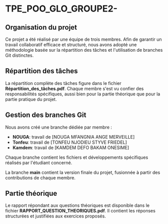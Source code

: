 # TPE_POO_GLO_GROUPE2-


## Organisation du projet
    
Ce projet a été réalisé par une équipe de trois membres. Afin de garantir un travail collaboratif efficace et structuré, nous avons adopté une méthodologie basée sur la répartition des tâches et l'utilisation de branches Git distinctes.

## Répartition des tâches
   
La répartition complète des tâches figure dans le fichier **Répartition_des_tâches.pdf**. Chaque membre s'est vu confier des responsabilités spécifiques, aussi bien pour la partie théorique que pour la partie pratique du projet.

## Gestion des branches Git
    
Nous avons créé une branche dédiée par membre :

- **NOUGA**: travail de [NOUGA MFANGNIA ANGE MERVEILLE]
- **Tonfeu**: travail de [TONFEU NJODIEU STYVE FRIEDEL]
- **Kamdem**: travail de [KAMDEM DEFO BAKAM ONESIME]

Chaque branche contient les fichiers et développements spécifiques réalisés par l'étudiant concerné.

La branche **main** contient la version finale du projet, fusionnée à partir des contributions de chaque membre.

## Partie théorique
Le rapport répondant aux questions théoriques est disponible dans le fichier **RAPPORT_QUESTION_THEORIQUES.pdf**. Il contient les réponses structurées et justifiées aux exercices proposés.
